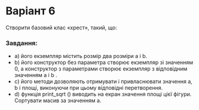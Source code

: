 # Варіант 6
<p>Створити базовий клас «хрест», такий, що:<p>
<h3>Завдання:</h3>
<ul>
<li>a) його екземпляр містить розмір два розміри a і b.</li>
<li>b) його конструктор без параметра створює екземпляр зі значенням 0, а конструктор з
параметрами створює екземпляр з відповідним значенням a і b .</li>
<li>c) його методи дозволяють отримувати і привласнювати значення a, b і площі,
виконуючи при цьому відповідні перетворення.</li>
<li>d) функція print_sqrt () виводить на екран значення площі цієї фігури.
Сортувати масив за значенням а.</li>
</ul>

